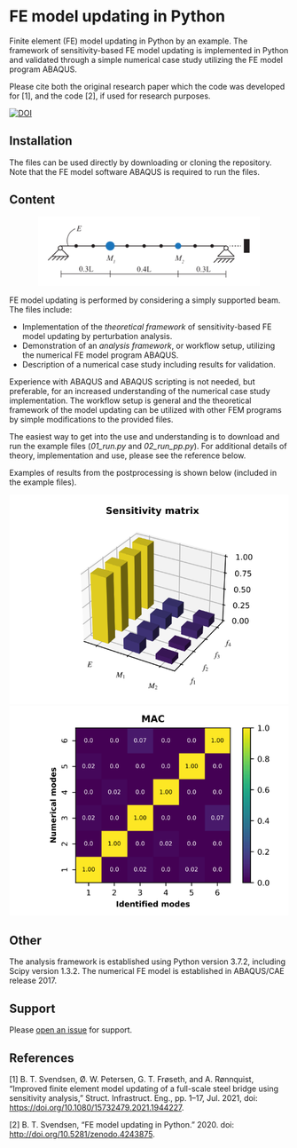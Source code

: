 # FE model updating in Python

Finite element (FE) model updating in Python by an example. The framework of sensitivity-based FE model updating is implemented in Python
and validated through a simple numerical case study utilizing the FE model program ABAQUS.

Please cite both the original research paper which the code was developed for [1], and the code [2], if used for research purposes.

[![DOI](https://zenodo.org/badge/DOI/10.5281/zenodo.4243875.svg)](https://doi.org/10.5281/zenodo.4243875)

## Installation
The files can be used directly by downloading or cloning the repository. Note that the FE model software ABAQUS is required to run the files.

## Content

<p align="center">
  <img width=400 height=125 src="ss_beam.svg">
</p>

FE model updating is performed by considering a simply supported beam. The files include:
- Implementation of the *theoretical framework* of sensitivity-based FE model updating by perturbation analysis.
- Demonstration of an *analysis framework*, or workflow setup, utilizing the numerical FE model program ABAQUS.
- Description of a numerical case study including results for validation.

Experience with ABAQUS and ABAQUS scripting is not needed, but preferable, for an increased understanding of the numerical case study implementation.
The workflow setup is general and the theoretical framework of the model updating can be utilized with other FEM programs by simple modifications to
the provided files.

The easiest way to get into the use and understanding is to download and run the example files (*01_run.py* and *02_run_pp.py*). For additional details of theory,
implementation and use, please see the reference below.

Examples of results from the postprocessing is shown below (included in the example files).

![](fig2.svg)
![](fig3.svg)

## Other
The analysis framework is established using Python version 3.7.2, including Scipy version 1.3.2. The numerical FE model is established in ABAQUS/CAE release 2017.

## Support

Please [open an issue](https://github.com/bjorntsv/pyfemu/issues/new) for support.

## References
[1]	B. T. Svendsen, Ø. W. Petersen, G. T. Frøseth, and A. Rønnquist, “Improved finite element model updating of a full-scale steel bridge using sensitivity analysis,” Struct. Infrastruct. Eng., pp. 1–17, Jul. 2021, doi: https://doi.org/10.1080/15732479.2021.1944227.

[2]	B. T. Svendsen, “FE model updating in Python.” 2020. doi: http://doi.org/10.5281/zenodo.4243875.